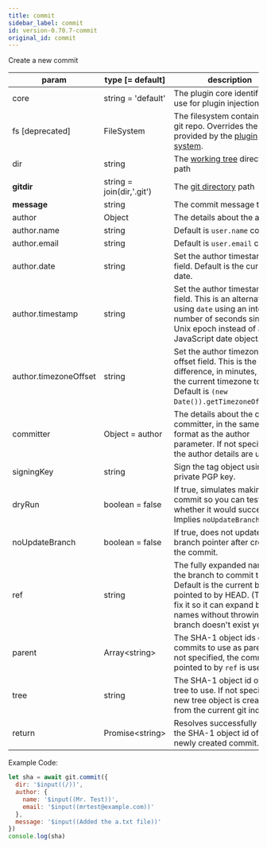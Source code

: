 ```yaml
---
title: commit
sidebar_label: commit
id: version-0.70.7-commit
original_id: commit
---
```


Create a new commit

| param                 | type [= default]          | description                                                                                                                                                                                          |
| --------------------- | ------------------------- | ---------------------------------------------------------------------------------------------------------------------------------------------------------------------------------------------------- |
| core                  | string = 'default'        | The plugin core identifier to use for plugin injection                                                                                                                                               |
| fs [deprecated]       | FileSystem                | The filesystem containing the git repo. Overrides the fs provided by the [plugin system](./plugin_fs.md).                                                                                            |
| dir                   | string                    | The [working tree](dir-vs-gitdir.md) directory path                                                                                                                                                  |
| **gitdir**            | string = join(dir,'.git') | The [git directory](dir-vs-gitdir.md) path                                                                                                                                                           |
| **message**           | string                    | The commit message to use.                                                                                                                                                                           |
| author                | Object                    | The details about the author.                                                                                                                                                                        |
| author.name           | string                    | Default is `user.name` config.                                                                                                                                                                       |
| author.email          | string                    | Default is `user.email` config.                                                                                                                                                                      |
| author.date           | string                    | Set the author timestamp field. Default is the current date.                                                                                                                                         |
| author.timestamp      | string                    | Set the author timestamp field. This is an alternative to using `date` using an integer number of seconds since the Unix epoch instead of a JavaScript date object.                                  |
| author.timezoneOffset | string                    | Set the author timezone offset field. This is the difference, in minutes, from the current timezone to UTC. Default is `(new Date()).getTimezoneOffset()`.                                           |
| committer             | Object = author           | The details about the commit committer, in the same format as the author parameter. If not specified, the author details are used.                                                                   |
| signingKey            | string                    | Sign the tag object using this private PGP key.                                                                                                                                                      |
| dryRun                | boolean = false           | If true, simulates making a commit so you can test whether it would succeed. Implies `noUpdateBranch`.                                                                                               |
| noUpdateBranch        | boolean = false           | If true, does not update the branch pointer after creating the commit.                                                                                                                               |
| ref                   | string                    | The fully expanded name of the branch to commit to. Default is the current branch pointed to by HEAD. (TODO: fix it so it can expand branch names without throwing if the branch doesn't exist yet.) |
| parent                | Array\<string\>           | The SHA-1 object ids of the commits to use as parents. If not specified, the commit pointed to by `ref` is used.                                                                                     |
| tree                  | string                    | The SHA-1 object id of the tree to use. If not specified, a new tree object is created from the current git index.                                                                                   |
| return                | Promise\<string\>         | Resolves successfully with the SHA-1 object id of the newly created commit.                                                                                                                          |

Example Code:

```js live
let sha = await git.commit({
  dir: '$input((/))',
  author: {
    name: '$input((Mr. Test))',
    email: '$input((mrtest@example.com))'
  },
  message: '$input((Added the a.txt file))'
})
console.log(sha)
```

<script>
(function rewriteEditLink() {
  const el = document.querySelector('a.edit-page-link.button');
  if (el) {
    el.href = 'https://github.com/isomorphic-git/isomorphic-git/edit/main/src/commands/commit.js';
  }
})();
</script>